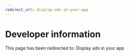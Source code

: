 ```yaml
---
redirect_url: display-ads-in-your-app
---
```


# Developer information

This page has been redirected to: Display ads in your app


 

 
